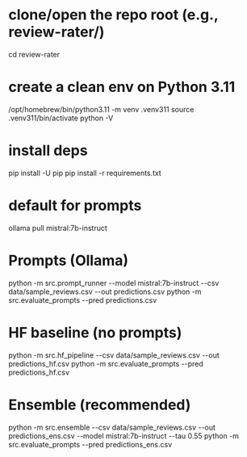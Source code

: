 # clone/open the repo root (e.g., review-rater/)

cd review-rater

# create a clean env on Python 3.11

/opt/homebrew/bin/python3.11 -m venv .venv311
source .venv311/bin/activate
python -V

# install deps

pip install -U pip
pip install -r requirements.txt

# default for prompts

ollama pull mistral:7b-instruct

# Prompts (Ollama)

python -m src.prompt_runner --model mistral:7b-instruct --csv data/sample_reviews.csv --out predictions.csv
python -m src.evaluate_prompts --pred predictions.csv

# HF baseline (no prompts)

python -m src.hf_pipeline --csv data/sample_reviews.csv --out predictions_hf.csv
python -m src.evaluate_prompts --pred predictions_hf.csv

# Ensemble (recommended)

python -m src.ensemble --csv data/sample_reviews.csv --out predictions_ens.csv --model mistral:7b-instruct --tau 0.55
python -m src.evaluate_prompts --pred predictions_ens.csv

